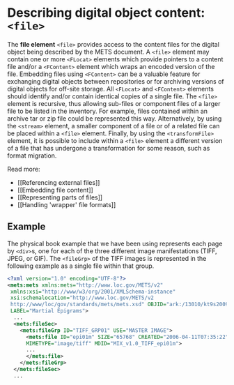 # Describing digital object content: `<file>`

The **file element** `<file>` provides access to the content files for
the digital object being described by the METS document. A `<file>`
element may contain one or more `<FLocat>` elements which provide
pointers to a content file and/or a `<FContent>` element which wraps an
encoded version of the file. Embedding files using `<FContent>` can be a
valuable feature for exchanging digital objects between repositories or
for archiving versions of digital objects for off-site storage. All
`<FLocat>` and `<FContent>` elements should identify and/or contain
identical copies of a single file. The `<file>` element is recursive,
thus allowing sub-files or component files of a larger file to be listed
in the inventory. For example, files contained within an archive tar or
zip file could be represented this way. Alternatively, by using the
`<stream>` element, a smaller component of a file or of a related file
can be placed within a `<file>` element. Finally, by using the
`<transformFile>` element, it is possible to include within a `<file>`
element a different version of a file that has undergone a
transformation for some reason, such as format migration.

Read more:

* [[Referencing external files]]
* [[Embedding file content]]
* [[Representing parts of files]]
* [[Handling 'wrapper' file formats]]
## Example

The physical book example that we have been using represents each page
by `<div>`s, one for each of the three different image manifestations
(TIFF, JPEG, or GIF). The `<fileGrp>` of the TIFF images is represented
in the following example as a single file within that group.

```xml
<?xml version="1.0" encoding="UTF-8"?>
<mets:mets xmlns:mets="http://www.loc.gov/METS/v2"
 xmlns:xsi="http://www/w3/org/2001/XMLSchema-instance"
 xsi:schemalocation="http://www.loc.gov/METS/v2
 http://www/loc/gov/standards/mets/mets.xsd" OBJID="ark:/13010/kt9s2009hz"
 LABEL="Martial Epigrams">
  ...
  <mets:fileSec>
    <mets:fileGrp ID="TIFF_GRP01" USE="MASTER IMAGE">
      <mets:file ID="epi01m" SIZE="65768" CREATED="2006-04-11T07:35:22"
      MIMETYPE="image/tiff" MDID="MIX_v1.0_TIFF_epi01m">
      ...
      </mets:file>
    </mets:fileGrp>
  </mets:fileSec>
  ...
```
